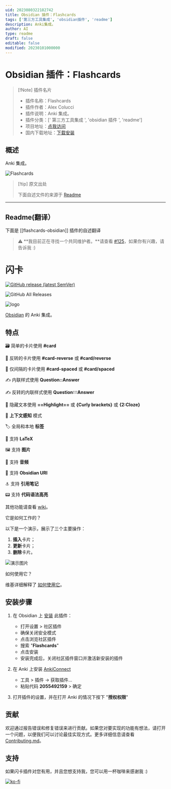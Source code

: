 ```yaml
---
uid: 2023080322182742
title: Obsidian 插件：Flashcards
tags: ['第三方工具集成', 'obsidian插件', 'readme']
description: Anki集成。
author: AI
type: readme
draft: false
editable: false
modified: 20230101000000
---
```


# Obsidian 插件：Flashcards

> [!Note] 插件名片
> - 插件名称：Flashcards
> - 插件作者：Alex Colucci
> - 插件说明：Anki 集成。
> - 插件分类：[' 第三方工具集成 ', 'obsidian 插件 ', 'readme']
> - 项目地址：[点我访问](https://github.com/reuseman/flashcards-obsidian)
> - 国内下载地址：[下载安装](https://pkmer.cn/products/plugin/pluginMarket/?flashcards-obsidian)

## 概述

Anki 集成。

![Flashcards](https://cdn.pkmer.cn/covers/flashcards-obsidian.png!pkmer)

> [!tip] 原文出处
>
>下面自述文件的来源于 [Readme](https://ghproxy.net/https://raw.githubusercontent.com/reuseman/flashcards-obsidian/main/README.md)
>

---

## Readme(翻译）

下面是 [[flashcards-obsidian]] 插件的自述翻译

> :warning: **我目前正在寻找一个共同维护者。**请查看 [#125](https://github.com/reuseman/flashcards-obsidian/issues/125)，如果你有兴趣，请告诉我 :)

# 闪卡

[![GitHub release (latest SemVer)](https://img.shields.io/github/v/release/reuseman/flashcards-obsidian?style=for-the-badge&sort=semver)](https://github.com/reuseman/flashcards-obsidian/releases/latest)

![GitHub All Releases](https://img.shields.io/github/downloads/reuseman/flashcards-obsidian/total?style=for-the-badge)

![logo](logo.png)

[Obsidian](https://obsidian.md/) 的 Anki 集成。

## 特点

🗃️ 简单的卡片使用 **#card**

🎴 反转的卡片使用 **#card-reverse** 或 **#card/reverse**

📅 仅间隔的卡片使用 **#card-spaced** 或 **#card/spaced**

✍️ 内联样式使用 **Question::Answer**

✍️ 反转的内联样式使用 **Question:::Answer**

📃 隐藏文本使用 **==Highlight==** 或 **{Curly brackets}** 或 **{2:Cloze}**

🧠 **上下文感知** 模式

🏷️ 全局和本地 **标签**

🔢 支持 **LaTeX**

🖼️ 支持 **图片**

🎤 支持 **音频**

🔗 支持 **Obsidian URI**

⚓ 支持 **引用笔记**

📟 支持 **代码语法高亮**

其他功能请查看 [wiki](https://github.com/reuseman/flashcards-obsidian/wiki)。

它是如何工作的？

以下是一个演示，展示了三个主要操作：

1. **插入**卡片；
2. **更新**卡片；
3. **删除**卡片。

![演示图片](docs/demo.gif)

如何使用它？

维基详细解释了 [如何使用它](https://github.com/reuseman/flashcards-obsidian/wiki)。

## 安装步骤

1. 在 Obsidian 上 [安装](obsidian://show-plugin?id=flashcards-obsidian) 此插件：

   - 打开设置 > 社区插件
   - 确保关闭安全模式
   - 点击浏览社区插件
   - 搜索 "**Flashcards**"
   - 点击安装
   - 安装完成后，关闭社区插件窗口并激活新安装的插件

2. 在 Anki 上安装 [AnkiConnect](https://ankiweb.net/shared/info/2055492159)
   - 工具 > 插件 -> 获取插件...
   - 粘贴代码 **2055492159** > 确定

3. 打开插件的设置，并在打开 Anki 的情况下按下 "**授权权限**"

## 贡献

欢迎通过报告错误和修复错误来进行贡献。如果您对要实现的功能有想法，请打开一个问题，以便我们可以讨论最佳实现方式。更多详细信息请查看 [Contributing.md](docs/CONTRIBUTING.md)。

## 支持

如果闪卡插件对您有用，并且您想支持我，您可以用一杯咖啡来感谢我 :)

[![ko-fi](https://ko-fi.com/img/githubbutton_sm.svg)](https://ko-fi.com/V7V0ABKAF)
